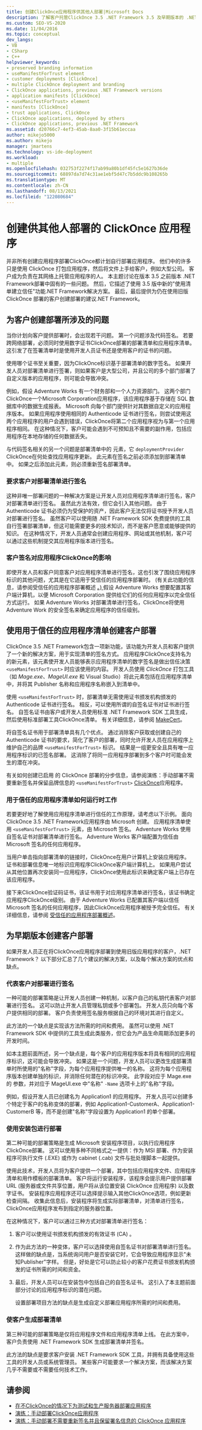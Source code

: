 ```yaml
---
title: 创建ClickOnce应用程序供其他人部署|Microsoft Docs
description: 了解客户托管ClickOnce 3.5 .NET Framework 3.5 及早期版本的 .NET Framework。
ms.custom: SEO-VS-2020
ms.date: 11/04/2016
ms.topic: conceptual
dev_langs:
- VB
- CSharp
- C++
helpviewer_keywords:
- preserved branding information
- useManifestForTrust element
- customer deployments [ClickOnce]
- multiple ClickOnce deployment and branding
- ClickOnce applications, previous .NET Framework versions
- application manifests [ClickOnce]
- <useManifestForTrust> element
- manifests [ClickOnce]
- trust applications, ClickOnce
- ClickOnce applications, deployed by others
- ClickOnce applications, previous .NET Framework
ms.assetid: d20766c7-4ef3-45ab-8aa0-3f15b61eccaa
author: mikejo5000
ms.author: mikejo
manager: jmartens
ms.technology: vs-ide-deployment
ms.workload:
- multiple
ms.openlocfilehash: 032753f2274f17ab99a80b1df45fc5e1627b36de
ms.sourcegitcommit: 68897da7d74c31ae1ebf5d47c7b5ddc9b108265b
ms.translationtype: MT
ms.contentlocale: zh-CN
ms.lasthandoff: 08/13/2021
ms.locfileid: "122080684"
---
```

# <a name="create-clickonce-applications-for-others-to-deploy"></a>创建供其他人部署的 ClickOnce 应用程序
并非所有创建应用程序部署ClickOnce都计划自行部署应用程序。 他们中的许多只是使用 ClickOnce 打包应用程序，然后将文件上手给客户，例如大型公司。 客户成为负责在其网络上托管应用程序的人。 本主题讨论在版本 3.5 之前版本 .NET Framework部署中固有的一些问题。 然后，它描述了使用 3.5 版中新的"使用清单建立信任"功能.NET Framework解决方案。 最后，最后提供为仍在使用旧版 ClickOnce 部署的客户创建部署的建议.NET Framework。

## <a name="issues-involved-in-creating-deployments-for-customers"></a>为客户创建部署所涉及的问题
 当你计划向客户提供部署时，会出现若干问题。 第一个问题涉及代码签名。 若要跨网络部署，必须同时使用数字证书ClickOnce部署的部署清单和应用程序清单。 这引发了在签署清单时是使用开发人员证书还是使用客户的证书的问题。

 使用哪个证书至关重要，因为ClickOnce标识基于部署清单的数字签名。 如果开发人员对部署清单进行签署，则如果客户是大型公司，并且公司的多个部门部署了自定义版本的应用程序，则可能会导致冲突。

 例如，假设 Adventure Works 有一个财务部和一个人力资源部门。 这两个部门ClickOnce一个Microsoft Corporation应用程序，该应用程序基于存储在 SQL 数据库中的数据生成报表。 Microsoft 向每个部门提供针对其数据自定义的应用程序版本。 如果应用程序使用相同的 Authenticode 证书进行签名，则尝试使用这两个应用程序的用户会遇到错误，ClickOnce将第二个应用程序视为与第一个应用程序相同。 在这种情况下，客户可能会遇到不可预知且不需要的副作用，包括应用程序在本地存储的任何数据丢失。

 与代码签名相关的另一个问题是部署清单中的 元素，它 `deploymentProvider` ClickOnce在何处查找应用程序更新。 此元素在签名之前必须添加到部署清单中。 如果之后添加此元素，则必须重新签名部署清单。

### <a name="require-the-customer-to-sign-the-deployment-manifest"></a>要求客户对部署清单进行签名
 这种非唯一部署问题的一种解决方案是让开发人员对应用程序清单进行签名，客户对部署清单进行签名。 虽然此方法有效，但它会引入其他问题。 由于 Authenticode 证书必须仍为受保护的资产，因此客户无法仅将证书授予开发人员对部署进行签名。 虽然客户可以使用随 .NET Framework SDK 免费提供的工具自行签署部署清单，但这可能需要更多的技术知识，而不是客户愿意或能够提供的知识。 在这种情况下，开发人员通常会创建应用程序、网站或其他机制，客户可以通过这些机制提交其应用程序版本进行签名。

### <a name="the-impact-of-customer-signing-on-clickonce-application-security"></a>客户签名对应用程序ClickOnce的影响
 即使开发人员和客户同意客户对应用程序清单进行签名，这也引发了围绕应用程序标识的其他问题，尤其是在它适用于受信任的应用程序部署时。  (有关此功能的信息，请参阅受信任的应用程序部署概述 [。) ](../deployment/trusted-application-deployment-overview.md)假设 Adventure Works 想要配置其客户端计算机，以便 Microsoft Corporation 提供给它们的任何应用程序以完全信任方式运行。 如果 Adventure Works 对部署清单进行签名，ClickOnce将使用 Adventure Work 的安全签名来确定应用程序的信任级别。

## <a name="create-customer-deployments-by-using-application-manifest-for-trust"></a>使用用于信任的应用程序清单创建客户部署
 ClickOnce 3.5 .NET Framework包含一项新功能，该功能为开发人员和客户提供了一个新的解决方案，用于实现清单的签名方式。 应用程序ClickOnce支持名为 的新元素，该元素使开发人员能够表示应用程序清单的数字签名是做出信任决策 `<useManifestForTrust>` 时应该使用的内容。 开发人员使用 *ClickOnce* 打包工具（如 *Mage.exe、MageUI.exe* 和 Visual Studio）将此元素包括在应用程序清单中，并将其 Publisher 名称和应用程序名称嵌入到清单中。

 使用 `<useManifestForTrust>` 时，部署清单无需使用证书颁发机构颁发的 Authenticode 证书进行签名。 相反，可以使用所谓的自签名证书对证书进行签名。 自签名证书由客户或开发人员使用标准 .NET Framework SDK 工具生成，然后使用标准部署工具ClickOnce清单。 有关详细信息，请参阅 [MakeCert](/windows/desktop/SecCrypto/makecert)。

 将自签名证书用于部署清单具有几个优点。 通过消除客户获取或创建自己的 Authenticode 证书的要求，简化了客户的部署，同时允许开发人员在应用程序上维护自己的品牌 `<useManifestForTrust>` 标识。 结果是一组更安全且具有唯一应用程序标识的已签名部署。 这消除了将同一应用程序部署到多个客户时可能会发生的潜在冲突。

 有关如何创建已启用 的 ClickOnce 部署的分步信息，请参阅演练：手动部署不需要重新签名并保留品牌信息的 `<useManifestForTrust>` [ClickOnce](../deployment/walkthrough-manually-deploying-a-clickonce-app-no-re-signing-required.md)应用程序。

### <a name="how-application-manifest-for-trust-works-at-run-time"></a>用于信任的应用程序清单如何运行时工作
 若要更好地了解使用应用程序清单进行信任的工作原理，请考虑以下示例。 面向 ClickOnce 3.5 .NET Framework应用程序由 Microsoft 创建。 应用程序清单使用 `<useManifestForTrust>` 元素，由 Microsoft 签名。 Adventure Works 使用自签名证书对部署清单进行签名。 Adventure Works 客户端配置为信任由 Microsoft 签名的任何应用程序。

 当用户单击指向部署清单的链接时，ClickOnce在用户计算机上安装应用程序。 证书和部署信息唯一地标识应用程序ClickOnce客户端计算机上。 如果用户尝试从其他位置再次安装同一应用程序，ClickOnce使用此标识来确定客户端上已存在该应用程序。

 接下来ClickOnce验证码证书，该证书用于对应用程序清单进行签名，该证书确定应用程序ClickOnce级别。 由于 Adventure Works 已配置其客户端以信任 Microsoft 签名的任何应用程序，因此ClickOnce应用程序被授予完全信任。 有关详细信息，请参阅 [受信任的应用程序部署概述](../deployment/trusted-application-deployment-overview.md)。

## <a name="create-customer-deployments-for-earlier-versions"></a>为早期版本创建客户部署
 如果开发人员正在将ClickOnce应用程序部署到使用旧版应用程序的客户，.NET Framework？ 以下部分汇总了几个建议的解决方案，以及每个解决方案的优点和缺点。

### <a name="sign-deployments-on-behalf-of-customer"></a>代表客户对部署进行签名
 一种可能的部署策略是让开发人员创建一种机制，以客户自己的私钥代表客户对部署进行签名。 这可以防止开发人员管理私钥或多个部署包。 开发人员只向每个客户提供相同的部署。 客户负责使用签名服务根据自己的环境对其进行自定义。

 此方法的一个缺点是实现该方法所需的时间和费用。 虽然可以使用 .NET Framework SDK 中提供的工具生成此类服务，但它会为产品生命周期添加更多的开发时间。

 如本主题前面所述，另一个缺点是，每个客户的应用程序版本将具有相同的应用程序标识，这可能会导致冲突。 如果这是一个问题，开发人员可以更改生成部署清单时所使用的"名称"字段，为每个应用程序提供唯一的名称。 这将为每个应用程序版本创建单独的标识，并消除任何潜在的标识冲突。 此字段对应于 Mage.exe 的 参数，并对应于 MageUI.exe 中"名称" `-Name` 选项卡上的"名称"字段。 

 例如，假设开发人员已创建名为 Application1 的应用程序。 开发人员可以创建多个特定于客户的名称变体的部署，例如 Application1-CustomerA、Application1-CustomerB 等，而不是创建"名称"字段设置为 Application1 的单个部署。

### <a name="deploy-using-a-setup-package"></a>使用安装包进行部署
 第二种可能的部署策略是生成 Microsoft 安装程序项目，以执行应用程序ClickOnce部署。 这可以使用多种不同格式之一提供：作为 MSI 部署、作为安装程序可执行文件 (.EXE) 或作为 cabinet (.cab) 文件与批处理脚本一起提供。

 使用此技术，开发人员将为客户提供一个部署，其中包括应用程序文件、应用程序清单和用作模板的部署清单。 客户将运行安装程序，该程序会提示用户提供部署 URL (服务器或文件共享位置，用户将从该位置安装 ClickOnce 应用程序) 以及数字证书。 安装程序应用程序还可以选择提示输入其他ClickOnce选项，例如更新检查间隔。 收集此信息后，安装程序将生成实际部署清单，对清单进行签名，ClickOnce应用程序发布到指定的服务器位置。

 在这种情况下，客户可以通过三种方式对部署清单进行签名：

1. 客户可以使用证书颁发机构颁发的有效证书 (CA) 。

2. 作为此方法的一种变体，客户可以选择使用自签名证书对部署清单进行签名。 这样做的缺点是，当系统询问用户是否安装它时，它会导致应用程序显示"未知Publisher"字样。 但是，好处是它可以防止较小的客户花费证书颁发机构颁发的证书所需的时间和资金。

3. 最后，开发人员可以在安装包中包括自己的自签名证书。 这引入了本主题前面部分讨论的应用程序标识的潜在问题。

   设置部署项目方法的缺点是生成自定义部署应用程序所需的时间和费用。

### <a name="have-customer-generate-deployment-manifest"></a>使客户生成部署清单
 第三种可能的部署策略是仅将应用程序文件和应用程序清单上线。 在此方案中，客户负责使用 .NET Framework SDK 生成部署清单并签名。

 此方法的缺点是要求客户安装 .NET Framework SDK 工具，并拥有具备使用这些工具的开发人员或系统管理员。 某些客户可能要求一个解决方案，而该解决方案几乎不需要或不需要任何技术工作。

## <a name="see-also"></a>请参阅
- [在不ClickOnce的情况下为测试和生产服务器部署应用程序](../deployment/deploying-clickonce-applications-for-testing-and-production-without-resigning.md)
- [演练：手动部署ClickOnce应用程序](../deployment/walkthrough-manually-deploying-a-clickonce-application.md)
- [演练：手动部署不需要重新签名并且保留署名信息的 ClickOnce 应用程序](../deployment/walkthrough-manually-deploying-a-clickonce-app-no-re-signing-required.md)